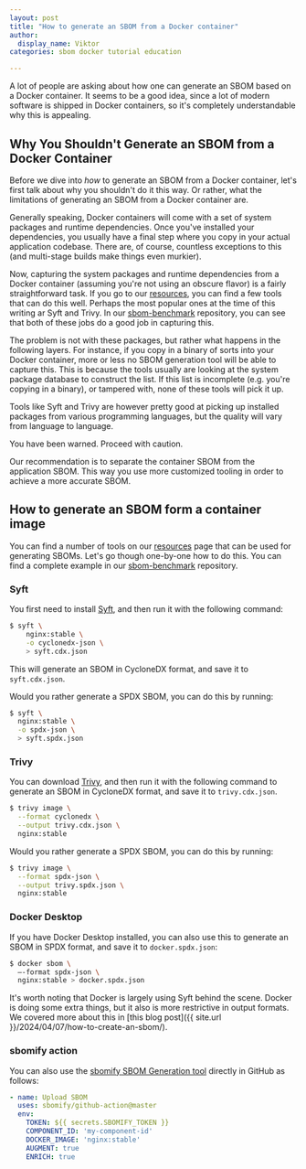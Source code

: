 ```yaml
---
layout: post
title: "How to generate an SBOM from a Docker container"
author:
  display_name: Viktor
categories: sbom docker tutorial education

---
```


A lot of people are asking about how one can generate an SBOM based on a Docker container. It seems to be a good idea, since a lot of modern software is shipped in Docker containers, so it's completely understandable why this is appealing.

## Why You Shouldn't Generate an SBOM from a Docker Container

Before we dive into *how* to generate an SBOM from a Docker container, let's first talk about why you shouldn't do it this way. Or rather, what the limitations of generating an SBOM from a Docker container are.

Generally speaking, Docker containers will come with a set of system packages and runtime dependencies. Once you've installed your dependencies, you usually have a final step where you copy in your actual application codebase. There are, of course, countless exceptions to this (and multi-stage builds make things even murkier).

Now, capturing the system packages and runtime dependencies from a Docker container (assuming you're not using an obscure flavor) is a fairly straightforward task. If you go to our [resources]({{site.url}}/resources/), you can find a few tools that can do this well. Perhaps the most popular ones at the time of this writing ar Syft and Trivy. In our [sbom-benchmark](https://github.com/sbomify/sbom-benchmarks) repository, you can see that both of these jobs do a good job in capturing this.

The problem is not with these packages, but rather what happens in the following layers. For instance, if you copy in a binary of sorts into your Docker container, more or less no SBOM generation tool will be able to capture this. This is because the tools usually are looking at the system package database to construct the list. If this list is incomplete (e.g. you're copying in a binary), or tampered with, none of these tools will pick it up.

Tools like Syft and Trivy are however pretty good at picking up installed packages from various programming languages, but the quality will vary from language to language.

You have been warned. Proceed with caution.

Our recommendation is to separate the container SBOM from the application SBOM. This way you use more customized tooling in order to achieve a more accurate SBOM.

## How to generate an SBOM form a container image

You can find a number of tools on our [resources]({{site.url}}/resources/) page that can be used for generating SBOMs. Let's go though one-by-one how to do this. You can find a complete example in our [sbom-benchmark](https://github.com/sbomify/sbom-benchmarks) repository.

### Syft

You first need to install [Syft](https://github.com/anchore/syft), and then run it with the following command:

```bash
$ syft \
    nginx:stable \
    -o cyclonedx-json \
    > syft.cdx.json
```

This will generate an SBOM in CycloneDX format, and save it to `syft.cdx.json`.

Would you rather generate a SPDX SBOM, you can do this by running:

```bash
$ syft \
  nginx:stable \
  -o spdx-json \
  > syft.spdx.json
```

### Trivy

You can download [Trivy](https://github.com/aquasecurity/trivy), and then run it with the following command to generate an SBOM in CycloneDX format, and save it to `trivy.cdx.json`.

```bash
$ trivy image \
  --format cyclonedx \
  --output trivy.cdx.json \
  nginx:stable
```

Would you rather generate a SPDX SBOM, you can do this by running:

```bash
$ trivy image \
  --format spdx-json \
  --output trivy.spdx.json \
  nginx:stable
```

### Docker Desktop

If you have Docker Desktop installed, you can also use this to generate an SBOM in SPDX format, and save it to `docker.spdx.json`:

```bash
$ docker sbom \
  –-format spdx-json \
  nginx:stable > docker.spdx.json
```

It's worth noting that Docker is largely using Syft behind the scene. Docker is doing some extra things, but it also is more restrictive in output formats. We covered more about this in [this blog post]({{ site.url }}/2024/04/07/how-to-create-an-sbom/).

### sbomify action

You can also use the [sbomify SBOM Generation tool](https://github.com/marketplace/actions/sbomify) directly in GitHub as follows:

```yaml
- name: Upload SBOM
  uses: sbomify/github-action@master
  env:
    TOKEN: ${{ secrets.SBOMIFY_TOKEN }}
    COMPONENT_ID: 'my-component-id'
    DOCKER_IMAGE: 'nginx:stable'
    AUGMENT: true
    ENRICH: true
```